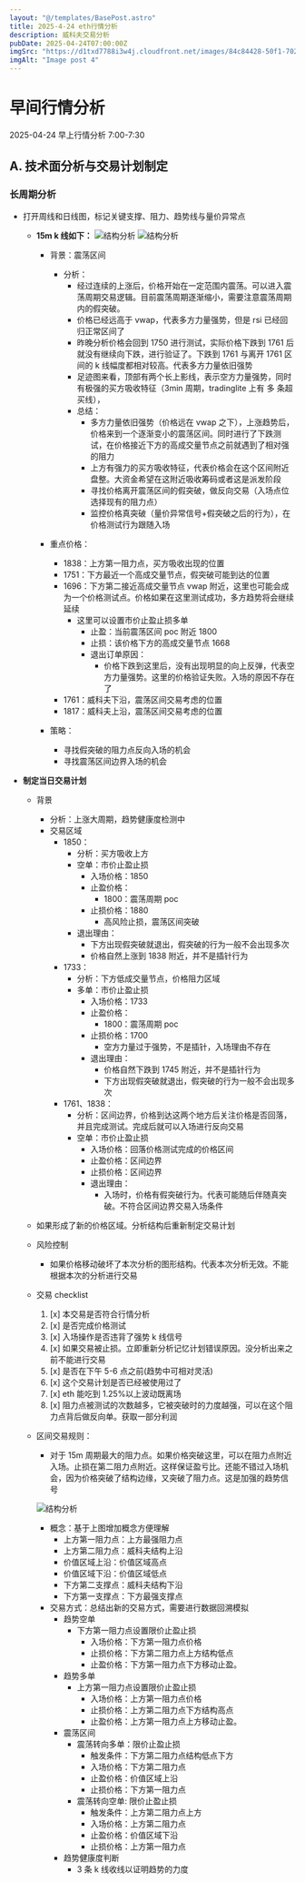 ```yaml
---
layout: "@/templates/BasePost.astro"
title: 2025-4-24 eth行情分析
description: 威科夫交易分析
pubDate: 2025-04-24T07:00:00Z
imgSrc: "https://d1txd7788i3w4j.cloudfront.net/images/84c84428-50f1-7025-b778-548a97e9da87/2025-04-23/1745452117722-eth-15m.jpg"
imgAlt: "Image post 4"
---
```


# 早间行情分析

2025-04-24 早上行情分析 7:00-7:30

## A. 技术面分析与交易计划制定

### 长周期分析

- 打开周线和日线图，标记关键支撑、阻力、趋势线与量价异常点

  - **15m k 线如下：**
    ![结构分析](https://d1txd7788i3w4j.cloudfront.net/images/84c84428-50f1-7025-b778-548a97e9da87/2025-04-23/1745452117722-eth-15m.jpg)
    ![结构分析](https://d1txd7788i3w4j.cloudfront.net/images/84c84428-50f1-7025-b778-548a97e9da87/2025-04-23/1745452117392-tradinglite-3m.jpg)

    - 背景：震荡区间
      - 分析：
        - 经过连续的上涨后，价格开始在一定范围内震荡。可以进入震荡周期交易逻辑。目前震荡周期逐渐缩小，需要注意震荡周期内的假突破。
        - 价格已经远高于 vwap，代表多方力量强势，但是 rsi 已经回归正常区间了
        - 昨晚分析价格会回到 1750 进行测试，实际价格下跌到 1761 后就没有继续向下跌，进行验证了。下跌到 1761 与离开 1761 区间的 k 线幅度都相对较高。代表多方力量依旧强势
        - 足迹图来看，顶部有两个长上影线，表示空方力量强势，同时有极强的买方吸收特征（3min 周期，tradinglite 上有 多 条超买线），
        - 总结：
          - 多方力量依旧强势（价格远在 vwap 之下），上涨趋势后，价格来到一个逐渐变小的震荡区间。同时进行了下跌测试，在价格接近下方的高成交量节点之前就遇到了相对强的阻力
          - 上方有强力的买方吸收特征，代表价格会在这个区间附近盘整。大资金希望在这附近吸收筹码或者这是派发阶段
          - 寻找价格离开震荡区间的假突破，做反向交易（入场点位选择现有的阻力点）
          - 监控价格真突破（量价异常信号+假突破之后的行为），在价格测试行为跟随入场
    - 重点价格：

      - 1838：上方第一阻力点，买方吸收出现的位置
      - 1751：下方最近一个高成交量节点，假突破可能到达的位置
      - 1696：下方第二接近高成交量节点 vwap 附近，这里也可能会成为一个价格测试点。价格如果在这里测试成功，多方趋势将会继续延续
        - 这里可以设置市价止盈止损多单
          - 止盈：当前震荡区间 poc 附近 1800
          - 止损：该价格下方的高成交量节点 1668
          - 退出订单原因：
            - 价格下跌到这里后，没有出现明显的向上反弹，代表空方力量强势。这里的价格验证失败。入场的原因不存在了
      - 1761：威科夫下沿，震荡区间交易考虑的位置
      - 1817：威科夫上沿，震荡区间交易考虑的位置

    - 策略：
      - 寻找假突破的阻力点反向入场的机会
      - 寻找震荡区间边界入场的机会

- **制定当日交易计划**

  - 背景
    - 分析：上涨大周期，趋势健康度检测中
    - 交易区域
      - 1850：
        - 分析：买方吸收上方
        - 空单：市价止盈止损
          - 入场价格：1850
          - 止盈价格：
            - 1800：震荡周期 poc
          - 止损价格：1880
            - 高风险止损，震荡区间突破
        - 退出理由：
          - 下方出现假突破就退出，假突破的行为一般不会出现多次
          - 价格自然上涨到 1838 附近，并不是插针行为
      - 1733：
        - 分析：下方低成交量节点，价格阻力区域
        - 多单：市价止盈止损
          - 入场价格：1733
          - 止盈价格：
            - 1800：震荡周期 poc
          - 止损价格：1700
            - 空方力量过于强势，不是插针，入场理由不存在
          - 退出理由：
            - 价格自然下跌到 1745 附近，并不是插针行为
            - 下方出现假突破就退出，假突破的行为一般不会出现多次
      - 1761、1838：
        - 分析：区间边界，价格到达这两个地方后关注价格是否回落，并且完成测试。完成后就可以入场进行反向交易
        - 空单：市价止盈止损
          - 入场价格：回落价格测试完成的价格区间
          - 止盈价格：区间边界
          - 止损价格：区间边界
          - 退出理由：
            - 入场时，价格有假突破行为。代表可能随后伴随真突破。不符合区间边界交易入场条件
  - 如果形成了新的价格区域。分析结构后重新制定交易计划

  - 风险控制
    - 如果价格移动破坏了本次分析的图形结构。代表本次分析无效。不能根据本次的分析进行交易
  - 交易 checklist

    1. [x] 本交易是否符合行情分析
    2. [x] 是否完成价格测试
    3. [x] 入场操作是否违背了强势 k 线信号
    4. [x] 如果交易被止损。立即重新分析记忆计划错误原因。没分析出来之前不能进行交易
    5. [x] 是否在下午 5-6 点之前(趋势中可相对灵活)
    6. [x] 这个交易计划是否已经被使用过了
    7. [x] eth 能吃到 1.25%以上波动既离场
    8. [x] 阻力点被测试的次数越多，它被突破时的力度越强，可以在这个阻力点背后做反向单。获取一部分利润

  - 区间交易规则：

    - 对于 15m 周期最大的阻力点。如果价格突破这里，可以在阻力点附近入场。止损在第二阻力点附近。这样保证盈亏比。还能不错过入场机会，因为价格突破了结构边缘，又突破了阻力点。这是加强的趋势信号

    ![结构分析](https://d1txd7788i3w4j.cloudfront.net/images/84c84428-50f1-7025-b778-548a97e9da87/2025-03-28/1743167232237-tradingview15m.jpg)

    - 概念：基于上图增加概念方便理解
      - 上方第一阻力点：上方最强阻力点
      - 上方第二阻力点：威科夫结构上沿
      - 价值区域上沿：价值区域高点
      - 价值区域下沿：价值区域低点
      - 下方第二支撑点：威科夫结构下沿
      - 下方第一支撑点：下方最强支撑点
    - 交易方式：总结出新的交易方式，需要进行数据回溯模拟
      - 趋势空单
        - 下方第一阻力点设置限价止盈止损
          - 入场价格：下方第一阻力点价格
          - 止损价格：下方第二阻力点上方结构低点
          - 止盈价格：下方第一阻力点下方移动止盈。
      - 趋势多单
        - 上方第一阻力点设置限价止盈止损
          - 入场价格：上方第一阻力点价格
          - 止损价格：上方第二阻力点下方结构高点
          - 止盈价格：上方第一阻力点上方移动止盈。
      - 震荡区间
        - 震荡转向多单：限价止盈止损
          - 触发条件：下方第二阻力点结构低点下方
          - 入场价格：下方第二阻力点
          - 止盈价格：价值区域上沿
          - 止损价格：下方第一阻力点
        - 震荡转向空单: 限价止盈止损
          - 触发条件：上方第二阻力点上方
          - 入场价格：上方第二阻力点
          - 止盈价格：价值区域下沿
          - 止损价格：上方第一阻力点
      - 趋势健康度判断
        - 3 条 k 线收线以证明趋势的力度
